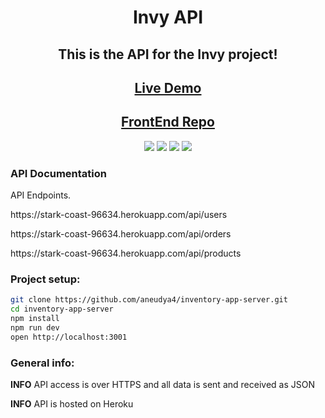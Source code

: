 <h1 align="center">Invy API</h1>
<h2 align="center">  This is the  API for the Invy project!
 </h2>
<h2 align="center"><a  href="https://inventory-app-ui.vercel.app/">Live Demo</a></h2>

<h2 align="center"><a  href="https://github.com/aneudya4/inventory-app-ui">FrontEnd Repo</a></h2>

<p align="center">
<img src="https://img.shields.io/badge/made%20by-aneudya4-blue.svg" >
<img src="https://img.shields.io/badge/ExpressJS-4.17.1-black.svg">
<img src="https://img.shields.io/badge/Node-15.3.0-green.svg">
<img src="https://img.shields.io/badge/PostgresSQL-blue.svg">
</p>

### API Documentation

API Endpoints.

<p>https://stark-coast-96634.herokuapp.com/api/users </p>
<p>https://stark-coast-96634.herokuapp.com/api/orders</p>
<p>
https://stark-coast-96634.herokuapp.com/api/products
</p>

### Project setup:

```bash
git clone https://github.com/aneudya4/inventory-app-server.git
cd inventory-app-server
npm install
npm run dev
open http://localhost:3001
```

### General info:

**INFO** API access is over HTTPS and all data is sent and received as JSON

**INFO** API is hosted on Heroku
